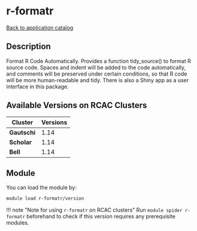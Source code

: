 # r-formatr

[Back to application catalog](../app_catalog.md)

## Description
Format R Code Automatically. Provides a function tidy_source() to format R source code. Spaces and indent will be added to the code automatically, and comments will be preserved under certain conditions, so that R code will be more human-readable and tidy. There is also a Shiny app as a user interface in this package.

## Available Versions on RCAC Clusters
|Cluster|Versions|
|---|---|
|**Gautschi**|1.14|
|**Scholar**|1.14|
|**Bell**|1.14|

## Module
You can load the module by:

```bash
module load r-formatr/version
```

!!! note "Note for using `r-formatr` on RCAC clusters"
    Run `module spider r-formatr` beforehand to check if this version requires any prerequisite modules.
